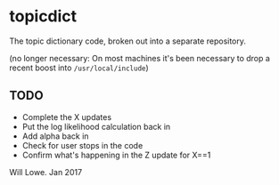 # topicdict

The topic dictionary code, broken out into a separate repository.

(no longer necessary: On most machines it's been necessary to drop a recent boost into `/usr/local/include`)

## TODO

* Complete the X updates
* Put the log likelihood calculation back in
* Add alpha back in
* Check for user stops in the code
* Confirm what's happening in the Z update for X==1

Will Lowe. Jan 2017
